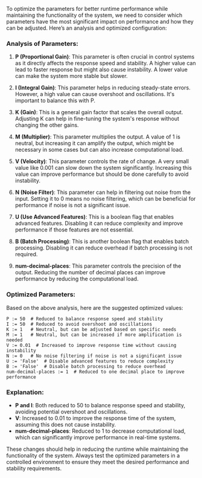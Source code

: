 To optimize the parameters for better runtime performance while maintaining the functionality of the system, we need to consider which parameters have the most significant impact on performance and how they can be adjusted. Here’s an analysis and optimized configuration:

### Analysis of Parameters:
1. **P (Proportional Gain)**: This parameter is often crucial in control systems as it directly affects the response speed and stability. A higher value can lead to faster response but might also cause instability. A lower value can make the system more stable but slower.

2. **I (Integral Gain)**: This parameter helps in reducing steady-state errors. However, a high value can cause overshoot and oscillations. It's important to balance this with P.

3. **K (Gain)**: This is a general gain factor that scales the overall output. Adjusting K can help in fine-tuning the system's response without changing the other gains.

4. **M (Multiplier)**: This parameter multiplies the output. A value of 1 is neutral, but increasing it can amplify the output, which might be necessary in some cases but can also increase computational load.

5. **V (Velocity)**: This parameter controls the rate of change. A very small value like 0.001 can slow down the system significantly. Increasing this value can improve performance but should be done carefully to avoid instability.

6. **N (Noise Filter)**: This parameter can help in filtering out noise from the input. Setting it to 0 means no noise filtering, which can be beneficial for performance if noise is not a significant issue.

7. **U (Use Advanced Features)**: This is a boolean flag that enables advanced features. Disabling it can reduce complexity and improve performance if those features are not essential.

8. **B (Batch Processing)**: This is another boolean flag that enables batch processing. Disabling it can reduce overhead if batch processing is not required.

9. **num-decimal-places**: This parameter controls the precision of the output. Reducing the number of decimal places can improve performance by reducing the computational load.

### Optimized Parameters:
Based on the above analysis, here are the suggested optimized values:

```plaintext
P := 50  # Reduced to balance response speed and stability
I := 50  # Reduced to avoid overshoot and oscillations
K := 1   # Neutral, but can be adjusted based on specific needs
M := 1   # Neutral, but can be increased if more amplification is needed
V := 0.01  # Increased to improve response time without causing instability
N := 0   # No noise filtering if noise is not a significant issue
U := 'False'  # Disable advanced features to reduce complexity
B := 'False'  # Disable batch processing to reduce overhead
num-decimal-places := 1  # Reduced to one decimal place to improve performance
```

### Explanation:
- **P and I**: Both reduced to 50 to balance response speed and stability, avoiding potential overshoot and oscillations.
- **V**: Increased to 0.01 to improve the response time of the system, assuming this does not cause instability.
- **num-decimal-places**: Reduced to 1 to decrease computational load, which can significantly improve performance in real-time systems.

These changes should help in reducing the runtime while maintaining the functionality of the system. Always test the optimized parameters in a controlled environment to ensure they meet the desired performance and stability requirements.
